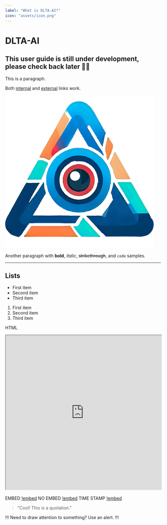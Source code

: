 ```yaml
---
label: "What is DLTA-AI?"
icon: "assets/icon.png"
---
```


# DLTA-AI 
## This user guide is still under development, please check back later 🚧🚧

This is a paragraph.

Both [internal](README.md) and [external](https://example.com) links work.

![Your logo](https://github.com/0ssamaak0/DLTA-AI/raw/master/assets/icon.png?raw=true)

Another paragraph with **bold**, _italic_, ~~strikethrough~~, and `code` samples.

---

## Lists

- First item
- Second item
- Third item

1. First item
2. Second item
3. Third item

HTML
<!-- add HTML syntax -->
<p align = "center">
<iframe width="100%" height="500"
src="https://www.youtube.com/embed/C0DPdy98e4c" allowfullscreen=True>
</iframe>
</p>

EMBED
[!embed](https://www.youtube.com/embed/C0DPdy98e4c)
NO EMBED
[!embed](https://www.youtube.com/watch?v=C0DPdy98e4c)
TIME STAMP
[!embed](https://youtu.be/C0DPdy98e4c?t=10)

> "Cool! This is a quotation."

!!!
Need to draw attention to something? Use an alert.
!!!